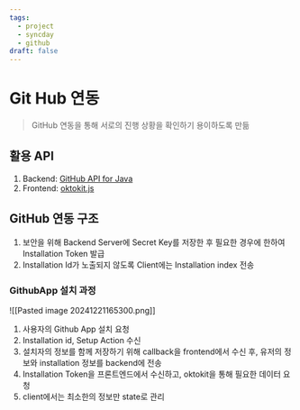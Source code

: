 ```yaml
---
tags:
  - project
  - syncday
  - github
draft: false
---
```

# Git Hub 연동
> GitHub 연동을 통해 서로의 진행 상황을 확인하기 용이하도록 만듦

## 활용 API
1. Backend: [GitHub API for Java](https://github-api.kohsuke.org/)
2. Frontend: [oktokit.js](https://github.com/octokit/octokit.js)

## GitHub 연동 구조
1. 보안을 위해 Backend Server에 Secret Key를 저장한 후 필요한 경우에 한하여 Installation Token 발급
2. Installation Id가 노출되지 않도록 Client에는 Installation index 전송

### GithubApp 설치 과정
![[Pasted image 20241221165300.png]]

1. 사용자의 Github App 설치 요청
2. Installation id, Setup Action 수신
3. 설치자의 정보를 함께 저장하기 위해 callback을 frontend에서 수신 후, 유저의 정보와 installation 정보를 backend에 전송
4. Installation Token을 프론트엔드에서 수신하고, oktokit을 통해 필요한 데이터 요청
5. client에서는 최소한의 정보만 state로 관리